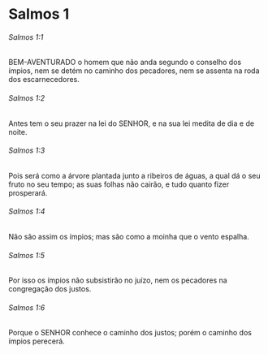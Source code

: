 # Salmos 1

###### Salmos 1:1

BEM-AVENTURADO o homem que não anda segundo o conselho dos ímpios, nem se detém no caminho dos pecadores, nem se assenta na roda dos escarnecedores.

###### Salmos 1:2

Antes tem o seu prazer na lei do SENHOR, e na sua lei medita de dia e de noite.

###### Salmos 1:3

Pois será como a árvore plantada junto a ribeiros de águas, a qual dá o seu fruto no seu tempo; as suas folhas não cairão, e tudo quanto fizer prosperará.

###### Salmos 1:4

Não são assim os ímpios; mas são como a moinha que o vento espalha.

###### Salmos 1:5

Por isso os ímpios não subsistirão no juízo, nem os pecadores na congregação dos justos.

###### Salmos 1:6

Porque o SENHOR conhece o caminho dos justos; porém o caminho dos ímpios perecerá.

